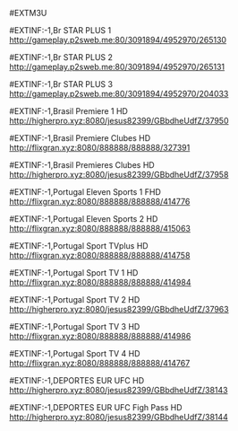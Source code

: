#EXTM3U

#EXTINF:-1,Br STAR PLUS 1
http://gameplay.p2sweb.me:80/3091894/4952970/265130

#EXTINF:-1,Br STAR PLUS 2
http://gameplay.p2sweb.me:80/3091894/4952970/265131

#EXTINF:-1,Br STAR PLUS 3
http://gameplay.p2sweb.me:80/3091894/4952970/204033

#EXTINF:-1,Brasil Premiere 1 HD 
http://higherpro.xyz:8080/jesus82399/GBbdheUdfZ/37950

#EXTINF:-1,Brasil Premiere Clubes HD 
http://flixgran.xyz:8080/888888/888888/327391 

#EXTINF:-1,Brasil Premieres Clubes HD 
http://higherpro.xyz:8080/jesus82399/GBbdheUdfZ/37958 

#EXTINF:-1,Portugal Eleven Sports 1 FHD
http://flixgran.xyz:8080/888888/888888/414776 

#EXTINF:-1,Portugal Eleven Sports 2 HD
http://flixgran.xyz:8080/888888/888888/415063 

#EXTINF:-1,Portugal  Sport TVplus HD 
http://flixgran.xyz:8080/888888/888888/414758 

#EXTINF:-1,Portugal  Sport TV 1 HD 
http://flixgran.xyz:8080/888888/888888/414984 

#EXTINF:-1,Portugal Sport TV 2 HD 
http://higherpro.xyz:8080/jesus82399/GBbdheUdfZ/37963 

#EXTINF:-1,Portugal Sport TV 3 HD 
http://flixgran.xyz:8080/888888/888888/414986 

#EXTINF:-1,Portugal Sport TV 4 HD 
http://flixgran.xyz:8080/888888/888888/414767 

#EXTINF:-1,DEPORTES EUR  UFC HD  
http://higherpro.xyz:8080/jesus82399/GBbdheUdfZ/38143 

#EXTINF:-1,DEPORTES EUR UFC Figh Pass HD  
http://higherpro.xyz:8080/jesus82399/GBbdheUdfZ/38144 


